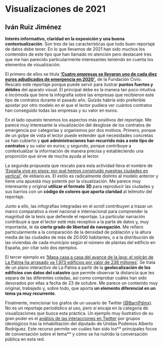 # Visualizaciones de 2021
## Iván Ruiz Jiménez

**Interés informativo, claridad en la exposición y una buena contextualización**. Son tres de las características que todo buen reportaje de datos debe tener. En lo que llevamos de 2021 han sido muchos los contenidos de este tipo que han llamado mi atención pero destacaré tres que me han parecido particularmente interesantes teniendo en cuenta los elementos de visualización.

El primero de ellos se titula [**‘Cuatro empresas se llevaron uno de cada diez euros adjudicados de emergencia en 2020’**](https://civio.es/quien-cobra-la-obra/2021/03/23/cuatro-empresas-se-llevaron-uno-de-cada-diez-euros-adjudicados-de-emergencia-en-2020/), de la Fundación Civio. Rescato este reportaje porque puede servir para ilustrar **puntos fuertes y débiles** del aparato visual. El principal debe es la manera tan poco intuitiva e incómoda que tiene la infografía sobre las empresas que recibieron este tipo de contratos durante el pasado año. Quizás habría sido preferible apostar por otro modelo en el que el lector pudiera ver cuántos contratos han conseguido todas las empresas y su valor en euros.

En el lado opuesto tenemos los aspectos más positivos del reportaje. Me parece muy interesante la visualización del desglose de los contratos de emergencia por categorías y organismos por dos motivos. Primero, porque de un golpe de vista el lector puede entender qué necesidades concretas se han cubierto y **qué administraciones han recurrido más a este tipo de contratos** y su valor en euros; y segundo, porque contribuye a contextualizar la información de manera precisa y estableciendo una proporción que sirve de mucha ayuda al lector.

La segunda propuesta que rescato para esta actividad lleva el nombre de [‘España vive en pisos: por qué hemos construido nuestras ciudades en vertical’](https://especiales.eldiario.es/espana-vive-en-pisos/), de eldiario.es. El estilo es radicalmente distinto al modelo anterior y tiene una apuesta muy potente por la visualización. Me parece muy interesante y original **utilizar el formato 3D** para reproducir las ciudades y sus barrios con un **código de colores que aporta claridad** al leitmotiv del reportaje.

Junto a ello, las infografías integradas en el scroll contribuyen a trazar un marco comparativo a nivel nacional e internacional para comprender la magnitud de la tesis que defiende el reportaje. La particular narración contribuye a que el lector esté más receptivo a la parte de datos y, muy importante, le da **cierto grado de libertad de navegación**. Me refiero particularmente a la comparación de la densidad de población y la altura media de las ciudades de más de 20.000 habitantes, o a la distribución de las viviendas de cada municipio según el número de plantas del edificio en España, por citar solo dos ejemplos.

El tercer ejemplo es [‘Mapa casa a casa del avance de la lava: el volcán de La Palma ha arrasado ya 1.973 edificios por valor de 239 millones’](https://elpais.com/ciencia/2021-09-26/mapa-casa-a-casa-del-avance-del-volcan-de-la-palma-la-lava-alcanza-500-viviendas-y-amenaza-otras-1500.html). Se trata de un plano interactivo de La Palma a partir de la **geolocalización de los edificios con datos del catastro** que permite observar la distancia que les separa de las diferentes coladas, así como comprobar cuáles han sido devorados por ellas a fecha de 23 de octubre. Me parece un contenido muy original, trabajado y, sobre todo, que aporta **un elemento diferencial en un tema ya muy recurrente**. 

Finalmente, mencionar los grafos de un usuario de Twitter [(@BarriPdmx)](https://twitter.com/BarriPdmx). No es un reportaje periodístico al uso, pero sí encaja en la categoría de visualizaciones que busca esta práctica. Un ejemplo muy ilustrativo de su gran poder es el [análisis de las interacciones en Twitter](https://twitter.com/BarriPdmx/status/1452203777633751043/photo/1) por grupos ideológicos tras la inhabilitación del diputado de Unidas Podemos Alberto Rodríguez. Este recurso permite ver cuáles han sido los** principales focos de conversación sobre el tema** y cómo se ha nutrido la conversación pública en esta red.
